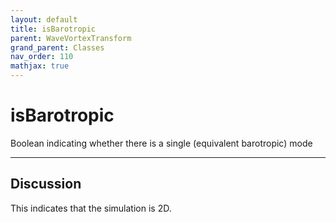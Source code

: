 ```yaml
---
layout: default
title: isBarotropic
parent: WaveVortexTransform
grand_parent: Classes
nav_order: 110
mathjax: true
---
```


#  isBarotropic

Boolean indicating whether there is a single (equivalent barotropic) mode


---

## Discussion
This indicates that the simulation is 2D.
